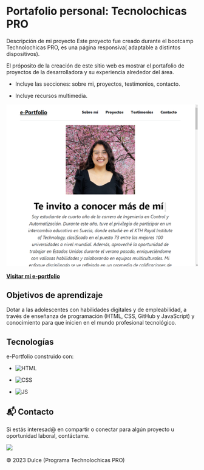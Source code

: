 # Portafolio personal: Tecnolochicas PRO

Descripción de mi proyecto
Este proyecto fue creado durante el bootcamp Technolochicas PRO, es una página responsiva( adaptable a distintos dispositivos).

El próposito de la creación de este sitio web es mostrar el portafolio de proyectos de la desarrolladora y su experiencia alrededor del área.

- Incluye las secciones: sobre mi, proyectos, testimonios, contacto.

- Incluye recursos multimedia.


![Alt text](image-1.png)



<a href="https://jigarsable.netlify.app/" target="_blank">**Visitar mi e-portfolio** </a>



## Objetivos de aprendizaje

Dotar a las adolescentes con habilidades digitales y de empleabilidad, a través de enseñanza de programación (HTML, CSS, GitHub y JavaScript) y conocimiento para que inicien en el mundo profesional tecnológico.


## Tecnologías
e-Portfolio construido con:

- ![HTML](https://img.shields.io/badge/html5%20-%23E34F26.svg?&style=for-the-badge&logo=html5&logoColor=white)

- ![CSS](https://img.shields.io/badge/css3%20-%231572B6.svg?&style=for-the-badge&logo=css3&logoColor=white)

- ![JS](https://img.shields.io/badge/javascript%20-%23323330.svg?&style=for-the-badge&logo=javascript&logoColor=%23F7DF1E)

## 📬 Contacto

Si estás interesad@ en compartir o conectar para algún proyecto u oportunidad laboral, contáctame.

<a href="https://www.linkedin.com/"><img src="https://www.felberpr.com/wp-content/uploads/linkedin-logo.png" width="30"></img></a>

© 2023 Dulce (Programa Technolochicas PRO)


<!-- FOOTER, COMO INSTALARLO Y COMO USARLO-->



